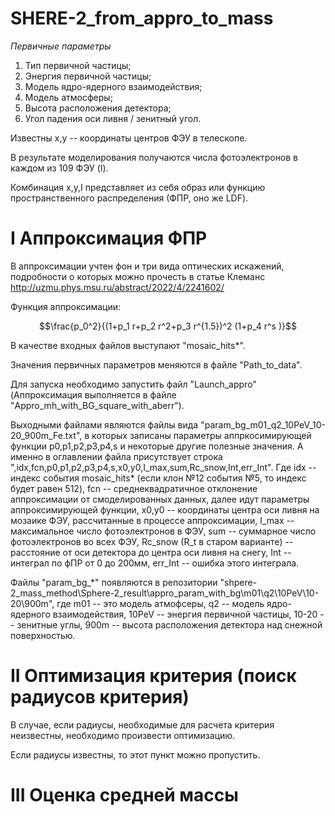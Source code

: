 # SHERE-2_from_appro_to_mass

*Первичные параметры*

1. Тип первичной частицы;
2. Энергия первичной частицы;
3. Модель ядро-ядерного взаимодействия;
4. Модель атмосферы;
5. Высота расположения детектора;
6. Угол падения оси ливня / зенитный угол.
   
Известны х,у -- координаты центров ФЭУ в телескопе.

В результате моделирования получаются числа фотоэлектронов в каждом из 109 ФЭУ (I).

Комбинация x,y,I представляет из себя образ или функцию пространственного распределения (ФПР, оно же LDF).

# I Аппроксимация ФПР

В аппроксимации учтен фон и три вида оптических искажений, подробности о которых можно прочесть в статье Клеманс http://uzmu.phys.msu.ru/abstract/2022/4/2241602/

Функция аппроксимации:

$$\frac{p_0^2}{(1+p_1  r+p_2  r^2+p_3  r^{1.5})^2  (1+p_4  r^s )}$$

В качестве входных файлов выступают "mosaic_hits*". 

Значения первичных параметров меняются в файле "Path_to_data". 

Для запуска необходимо запустить файл "Launch_appro" (Аппроксимация выполняется в файле "Appro_mh_with_BG_square_with_aberr").

Выходными файлами являются файлы вида "param_bg_m01_q2_10PeV_10-20_900m_Fe.txt", в которых записаны параметры аппркосимирующей функции p0,p1,p2,p3,p4,s и некоторые другие полезные значения. А именно в оглавлении файла присутствует строка ",idx,fcn,p0,p1,p2,p3,p4,s,x0,y0,I_max,sum,Rc_snow,Int,err_Int". Где idx -- индекс события mosaic_hits* (если клон №12 события №5, то индекс будет равен 512), fcn -- среднеквадратичное отклонение аппроксимации от смоделированных данных, далее идут параметры аппроксимирующей функции, x0,y0 -- координаты центра оси ливня на мозаике ФЭУ, рассчитанные в процессе аппроксимации, I_max -- максимальное число фотоэлектронов в ФЭУ, sum -- суммарное число фотоэлектронов во всех ФЭУ, Rc_snow (R_t в старом варианте) -- расстояние от оси детектора до центра оси ливня на снегу, Int -- интеграл по фПР от 0 до 200мм, err_Int -- ошибка этого интеграла.

Файлы "param_bg_*" появляются в репозитории "shpere-2_mass_method\Sphere-2_result\appro_param_with_bg\m01\q2\10PeV\10-20\900m", где m01 -- это модель атмофсеры, q2 -- модель ядро-ядерного взаимодействия, 10PeV -- энергия первичной частицы, 10-20 -- зенитные углы, 900m -- высота расположения детектора над снежной поверхностью.

# II Оптимизация критерия (поиск радиусов критерия)

В случае, если радиусы, необходимые для расчета критерия неизвестны, необходимо произвести оптимизацию. 

Если радиусы известны, то этот пункт можно пропустить.


# III Оценка средней массы











